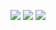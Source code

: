 ![](https://github-profile-summary-cards.vercel.app/api/cards/profile-details?username=Tiltet&theme=dark)
![](https://github-profile-summary-cards.vercel.app/api/cards/stats?username=Tiltet&theme=dark)
![](https://github-profile-summary-cards.vercel.app/api/cards/productive-time?username=Tiltet&theme=dark)
